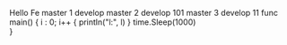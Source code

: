Hello Fe
master 1
develop
master 2
develop 101
master 3
develop 11
func main() {
	i : 0; i++ {
		println("l:", l)
	}
    time.Sleep(1000)    
}
